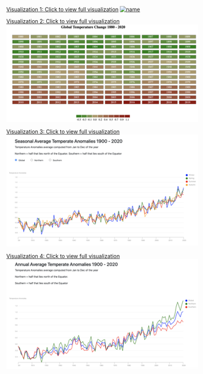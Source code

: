 [Visualization 1: Click to view full visualization](https://huangxuankun.github.io/D3-Global-Temperature-Trend-Visualization/DataViz_1/Part1/)
[![name](./Images/1.png)](https://huangxuankun.github.io/D3-Global-Temperature-Trend-Visualization/DataViz_1/Part1/)

[Visualization 2: Click to view full visualization](https://huangxuankun.github.io/D3-Global-Temperature-Trend-Visualization/DataViz_1/Part2/)
[![name](./docs/Images/2.png)](https://huangxuankun.github.io/D3-Global-Temperature-Trend-Visualization/DataViz_1/Part2/)

[Visualization 3: Click to view full visualization](https://huangxuankun.github.io/D3-Global-Temperature-Trend-Visualization/DataViz_1/Part3/)
[![name](./docs/Images/3.png)](https://huangxuankun.github.io/D3-Global-Temperature-Trend-Visualization/DataViz_1/Part3/)

[Visualization 4: Click to view full visualization](https://huangxuankun.github.io/D3-Global-Temperature-Trend-Visualization/DataViz_1/Part4/)
[![name](./docs/Images/4.png)](https://huangxuankun.github.io/D3-Global-Temperature-Trend-Visualization/DataViz_1/Part4/)
